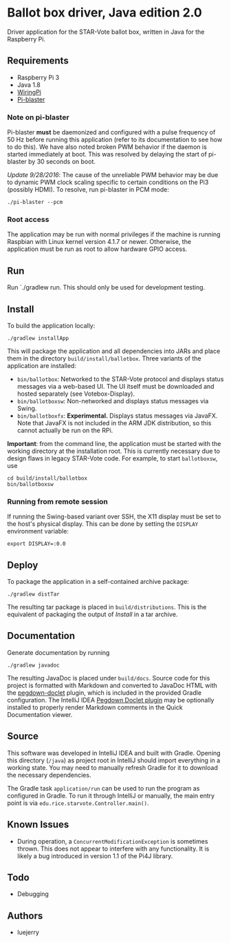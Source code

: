 # Ballot box driver, Java edition 2.0

Driver application for the STAR-Vote ballot box, written in Java for the Raspberry Pi.

## Requirements
- Raspberry Pi 3
- Java 1.8
- [WiringPi](http://wiringpi.com/)
- [Pi-blaster](https://github.com/sarfata/pi-blaster)

### Note on pi-blaster
Pi-blaster **must** be daemonized and configured with a pulse frequency of 50 Hz before
running this application (refer to its documentation to see how to do this). We have
also noted broken PWM behavior if the daemon is started immediately at boot. This was
resolved by delaying the start of pi-blaster by 30 seconds on boot.

*Update 9/28/2016*: The cause of the unreliable PWM behavior may be due to dynamic
PWM clock scaling specific to certain conditions on the Pi3 (possibly HDMI). To
resolve, run pi-blaster in PCM mode:

`./pi-blaster --pcm`

### Root access
The application may be run with normal privileges if the machine is running Raspbian
with Linux kernel version 4.1.7 or newer. Otherwise, the application must be run as
root to allow hardware GPIO access.

## Run
Run `./gradlew run. This should only be used for development testing.

## Install
To build the application locally:

`./gradlew installApp`

This will package the application and all dependencies into JARs and place
them in the directory `build/install/ballotbox`. Three variants of the
application are installed:

* `bin/ballotbox`: Networked to the STAR-Vote protocol and displays status
messages via a web-based UI. The UI itself must be downloaded and hosted
separately (see Votebox-Display).
* `bin/ballotboxsw`: Non-networked and displays status messages via Swing.
* `bin/ballotboxfx`: **Experimental.** Displays status messages via JavaFX.
Note that JavaFX is not included in the ARM JDK distribution, so this cannot
actually be run on the RPi.

**Important**: from the command line, the application must be started with
the working directory at the installation root. This is currently necessary
due to design flaws in legacy STAR-Vote code. For example, to start
`ballotboxsw`, use

~~~
cd build/install/ballotbox
bin/ballotboxsw
~~~

### Running from remote session
If running the Swing-based variant over SSH, the X11 display must be set to
the host's physical display. This can be done by setting the `DISPLAY`
environment variable:

`export DISPLAY=:0.0`


## Deploy
To package the application in a self-contained archive package:

`./gradlew distTar`

The resulting tar package is placed in `build/distributions`. This is the equivalent of
packaging the output of _Install_ in a tar archive.

## Documentation
Generate documentation by running

`./gradlew javadoc`

The resulting JavaDoc is placed under `build/docs`. Source code for this
project is formatted with Markdown and converted to JavaDoc HTML with the
[pegdown-doclet](https://github.com/Abnaxos/pegdown-doclet) plugin, which is
included in the provided Gradle configuration. The IntelliJ IDEA [Pegdown
Doclet plugin](https://plugins.jetbrains.com/plugin/7253?pr=idea) may be
optionally installed to properly render Markdown comments in the Quick
Documentation viewer.

## Source
This software was developed in IntelliJ IDEA and built with Gradle. Opening
this directory (`/java`) as project root in IntelliJ should import everything
in a working state. You may need to manually refresh Gradle for it to download
the necessary dependencies.

The Gradle task `application/run` can be used to run the program as configured
in Gradle. To run it through IntelliJ or manually, the main entry point is via
`edu.rice.starvote.Controller.main()`.

## Known Issues
* During operation, a `ConcurrentModificationException` is sometimes thrown.
This does not appear to interfere with any functionality. It is likely a bug
introduced in version 1.1 of the Pi4J library.

## Todo
- Debugging

## Authors
- luejerry
